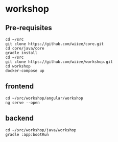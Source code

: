 # workshop

## Pre-requisites

```
cd ~/src
git clone https://github.com/wiiee/core.git
cd core/java/core
gradle install
cd ~/src
git clone https://github.com/wiiee/workshop.git
cd workshop
docker-compose up
```

## frontend

```
cd ~/src/workshop/angular/workshop
ng serve --open
```

## backend

```
cd ~/src/workshop/java/workshop
gradle :app:bootRun
```